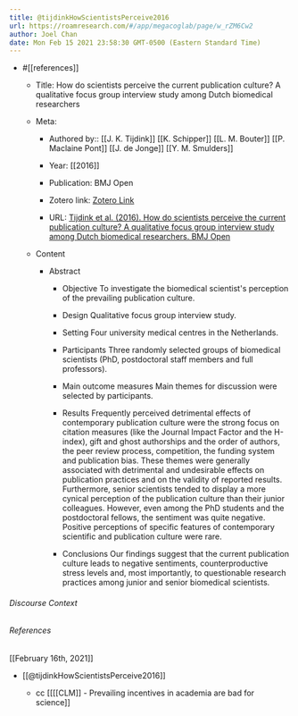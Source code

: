 ```yaml
---
title: @tijdinkHowScientistsPerceive2016
url: https://roamresearch.com/#/app/megacoglab/page/w_rZM6Cw2
author: Joel Chan
date: Mon Feb 15 2021 23:58:30 GMT-0500 (Eastern Standard Time)
---
```


- #[[references]]

    - Title: How do scientists perceive the current publication culture? A qualitative focus group interview study among Dutch biomedical researchers

    - Meta:

        - Authored by:: [[J. K. Tijdink]] [[K. Schipper]] [[L. M. Bouter]] [[P. Maclaine Pont]] [[J. de Jonge]] [[Y. M. Smulders]]

        - Year: [[2016]]

        - Publication: BMJ Open

        - Zotero link: [Zotero Link](zotero://select/items/7_GC8KVFD8)

        - URL: [Tijdink et al. (2016). How do scientists perceive the current publication culture? A qualitative focus group interview study among Dutch biomedical researchers. BMJ Open](https://bmjopen.bmj.com/content/6/2/e008681)

    - Content

        - Abstract

            - Objective To investigate the biomedical scientist's perception of the prevailing publication culture.

            - Design Qualitative focus group interview study.

            - Setting Four university medical centres in the Netherlands.

            - Participants Three randomly selected groups of biomedical scientists (PhD, postdoctoral staff members and full professors).

            - Main outcome measures Main themes for discussion were selected by participants.

            - Results Frequently perceived detrimental effects of contemporary publication culture were the strong focus on citation measures (like the Journal Impact Factor and the H-index), gift and ghost authorships and the order of authors, the peer review process, competition, the funding system and publication bias. These themes were generally associated with detrimental and undesirable effects on publication practices and on the validity of reported results. Furthermore, senior scientists tended to display a more cynical perception of the publication culture than their junior colleagues. However, even among the PhD students and the postdoctoral fellows, the sentiment was quite negative. Positive perceptions of specific features of contemporary scientific and publication culture were rare.

            - Conclusions Our findings suggest that the current publication culture leads to negative sentiments, counterproductive stress levels and, most importantly, to questionable research practices among junior and senior biomedical scientists.

###### Discourse Context



###### References

[[February 16th, 2021]]

- [[@tijdinkHowScientistsPerceive2016]]

    - cc [[[[CLM]] - Prevailing incentives in academia are bad for science]]
